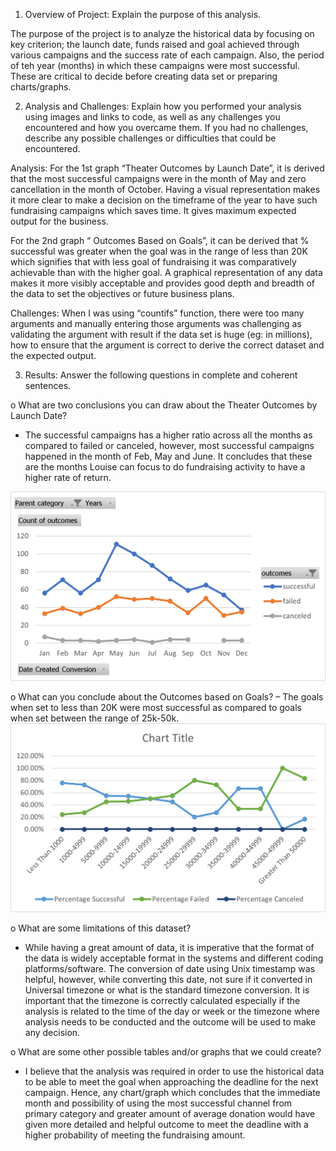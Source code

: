 1.	Overview of Project: Explain the purpose of this analysis.

The purpose of the project is to analyze the historical data by focusing on key criterion; the launch date, funds raised and goal achieved through various campaigns and the success rate of each campaign.
Also, the period of teh year (months) in which these campaigns were most successful. These are critical to decide before creating data set or preparing charts/graphs.

2.	Analysis and Challenges: Explain how you performed your analysis using images and links to code, as well as any challenges you encountered and how you overcame them.
If you had no challenges, describe any possible challenges or difficulties that could be encountered.

Analysis:
For the 1st graph “Theater Outcomes by Launch Date”, it is derived that the most successful campaigns were in the month of May and zero cancellation in the month of October.
Having a visual representation makes it more clear to make a decision on the timeframe of the year to have such fundraising campaigns which saves time.
It gives maximum expected output for the business.

For the 2nd graph “ Outcomes Based on Goals”, it can be derived that % successful  was greater when the goal was in the range of less than 20K which signifies that with less goal of fundraising
it was comparatively achievable than with the higher goal. A graphical representation of any data makes it more visibly acceptable and  provides good depth and breadth of the data to
set the objectives or future business plans.

Challenges:
When I was using “countifs” function, there were too many arguments and manually entering those arguments was challenging as validating the argument with result if the data set is huge (eg: in millions),
how to ensure that the argument is correct to derive the correct dataset and the expected output.

3.	Results: Answer the following questions in complete and coherent sentences.

o	What are two conclusions you can draw about the Theater Outcomes by Launch Date?
- The successful campaigns has a higher ratio across all the months as compared to failed or canceled, however, most successful campaigns happened in the month of Feb, May and June.
It concludes that these are the months Louise can focus to do fundraising activity to have a higher rate of return.

![Outcomes based on Theatre launch date](Resources/Theater_Outcomes_vs_Launch.png)

o	What can you conclude about the Outcomes based on Goals?
– The goals when set to less than 20K were most successful as compared to goals when set between the range of 25k-50k.
![Outcomes vs Goals](Resources/Outcomes_vs_Goals.png)

o	What are some limitations of this dataset?
- While having a great amount of data, it is imperative that the format of the data is widely acceptable format in the systems and different coding platforms/software.
The conversion of date using Unix timestamp was helpful, however, while converting this date, not sure if it converted in Universal timezone or what is the standard timezone conversion.
It is important that the timezone is correctly calculated especially if the analysis is related to the time of the day or week or the timezone where analysis needs to be conducted and the outcome will be used to make any decision.

o	What are some other possible tables and/or graphs that we could create?

-	I believe that the analysis was required in order to use the historical data to be able to meet the goal when approaching the deadline for the next campaign.
Hence, any chart/graph which concludes that the immediate month and possibility of using the most successful channel from primary category and greater amount of average donation would have given more detailed and
helpful outcome to meet the deadline with a higher probability of meeting the fundraising amount.
